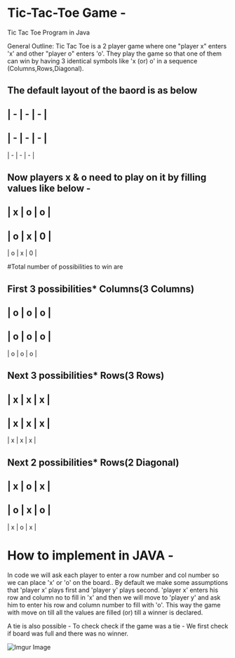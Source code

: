 # Tic-Tac-Toe Game -
Tic Tac Toe Program in Java

General Outline:
Tic Tac Toe is a 2 player game where one "player x" enters 'x' and other "player o" enters 'o'. 
They play the game so that one of them can win by having 3 identical symbols like 'x (or) o' in a sequence (Columns,Rows,Diagonal).

**The default layout of the baord is as below**
-------------
| - | - | - | 
-------------
| - | - | - | 
-------------
| - | - | - |

Now players x & o need to play on it by filling values like below -
-------------
| x | o | o | 
-------------
| o | x | 0 | 
-------------
| o | x | 0 | 

#Total number of possibilities to win are 

First 3 possibilities*
Columns(3 Columns)
-------------
| o | o | o | 
-------------
| o | o | o | 
-------------
| o | o | o | 


Next 3 possibilities*
Rows(3 Rows)
-------------
| x | x | x | 
-------------
| x | x | x | 
-------------
| x | x | x | 


Next 2 possibilities*
Rows(2 Diagonal)
-------------
| x | o | x | 
-------------
| o | x | o | 
-------------
| x | o | x | 



# How to implement in JAVA  -

In code we will ask each player to enter a row number  and col number so we can place 'x' or 'o' on the board..
By default we make some assumptions that 'player x' plays first and 'player y' plays second.
'player x' enters his row and column no to fill in 'x' and then we will move to 'player y' and ask him to enter his row and column number to fill with 'o'. 
This way the game with move on till all the values are filled (or) till a winner is declared.

A tie is also possible - To check check if the game was a tie - We first check if board was full and there was no winner.
 

![Imgur Image](https://i.imgur.com/eyvpT41.gif)

